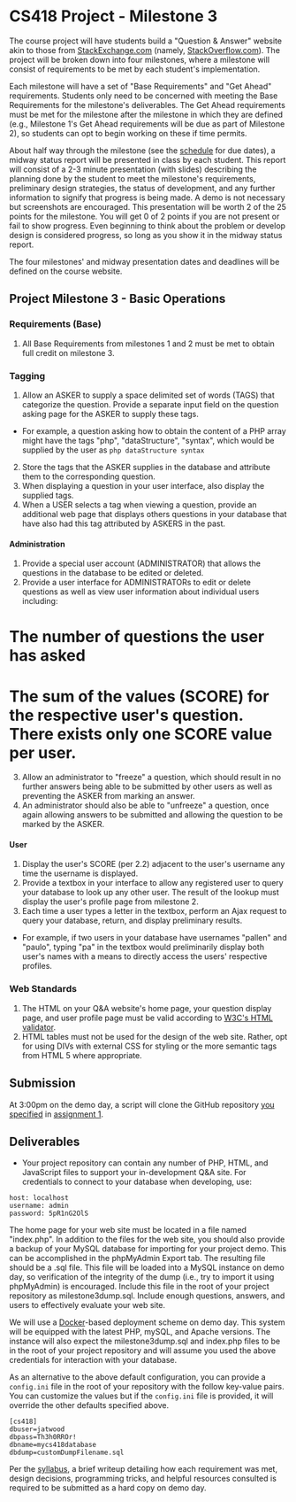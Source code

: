 # CS418 Project - Milestone 3

The course project will have students build a "Question & Answer" website akin to those from [StackExchange.com](http://StackExchange.com) (namely, [StackOverflow.com](http://StackOverflow.com)). The project will be broken down into four milestones, where a milestone will consist of requirements to be met by each student's implementation.

Each milestone will have a set of "Base Requirements" and "Get Ahead" requirements. Students only need to be concerned with meeting the Base Requirements for the milestone's deliverables. The Get Ahead requirements must be met for the milestone after the milestone in which they are defined (e.g., Milestone 1's Get Ahead requirements will be due as part of Milestone 2), so students can opt to begin working on these if time permits.

About half way through the milestone (see the [schedule](http://www.cs.odu.edu/~mkelly/semester/2015_spring/cs418/) for due dates), a midway status report will be presented in class by each student. This report will consist of a 2-3 minute presentation (with slides) describing the planning done by the student to meet the milestone's requirements, preliminary design strategies, the status of development, and any further information to signify that progress is being made. A demo is not necessary but screenshots are encouraged. This presentation will be worth 2 of the 25 points for the milestone. You will get 0 of 2 points if you are not present or fail to show progress. Even beginning to think about the problem or develop design is considered progress, so long as you show it in the midway status report.

The four milestones' and midway presentation dates and deadlines will be defined on the course website.


## Project Milestone 3 - Basic Operations

### Requirements (Base)
1. All Base Requirements from milestones 1 and 2 must be met to obtain full credit on milestone 3.

### Tagging
1. Allow an ASKER to supply a space delimited set of words (TAGS) that categorize the question. Provide a separate input field on the question asking page for the ASKER to supply these tags.
  * For example, a question asking how to obtain the content of a PHP array might have the tags "php", "dataStructure", "syntax", which would be supplied by the user as `php dataStructure syntax`
2. Store the tags that the ASKER supplies in the database and attribute them to the corresponding question.
3. When displaying a question in your user interface, also display the supplied tags.
4. When a USER selects a tag when viewing a question, provide an additional web page that displays others questions in your database that have also had this tag attributed by ASKERS in the past.

#### Administration
1. Provide a special user account (ADMINISTRATOR) that allows the questions in the database to be edited or deleted.
2. Provide a user interface for ADMINISTRATORs to edit or delete questions as well as view user information about individual users including:
  # The number of questions the user has asked
  # The sum of the values (SCORE) for the respective user's question. There exists only one SCORE value per user.
3. Allow an administrator to "freeze" a question, which should result in no further answers being able to be submitted by other users as well as preventing the ASKER from marking an answer.
4. An administrator should also be able to "unfreeze" a question, once again allowing answers to be submitted and allowing the question to be marked by the ASKER.

#### User
1. Display the user's SCORE (per 2.2) adjacent to the user's username any time the username is displayed.
2. Provide a textbox in your interface to allow any registered user to query your database to look up any other user. The result of the lookup must display the user's profile page from milestone 2.
3. Each time a user types a letter in the textbox, perform an Ajax request to query your database, return, and display preliminary results.
  * For example, if two users in your database have usernames "pallen" and "paulo", typing "pa" in the textbox would preliminarily display both user's names with a means to directly access the users' respective profiles.

### Web Standards
1. The HTML on your Q&A website's home page, your question display page, and user profile page must be valid according to <a href="http://validator.w3.org/">W3C's HTML validator</a>.
2. HTML tables must not be used for the design of the web site. Rather, opt for using DIVs with external CSS for styling or the more semantic tags from HTML 5 where appropriate.

## Submission

At 3:00pm on the demo day, a script will clone the GitHub repository [you specified](https://github.com/machawk1/ODUCS418/tree/spring2015/users) in [assignment 1](http://www.cs.odu.edu/~mkelly/semester/2015_spring/cs418/assignments/assignment1.html).

## Deliverables

* Your project repository can contain any number of PHP, HTML, and JavaScript files to support your in-development Q&A site. For credentials to connect to your database when developing, use:

```
host: localhost
username: admin
password: 5pR1nG2OlS
```

The home page for your web site must be located in a file named "index.php".  In addition to the files for the web site, you should also provide a backup of your MySQL database for importing for your project demo. This can be accomplished in the phpMyAdmin Export tab. The resulting file should be a .sql file. This file will be loaded into a MySQL instance on demo day, so verification of the integrity of the dump (i.e., try to import it using phpMyAdmin) is encouraged. Include this file in the root of your project repository as milestone3dump.sql. Include enough questions, answers, and users to effectively evaluate your web site.

We will use a [Docker](https://www.docker.com/)-based deployment scheme on demo day. This system will be equipped with the latest PHP, mySQL, and Apache versions. The instance will also expect the milestone3dump.sql and index.php files to be in the root of your project repository and will assume you used the above credentials for interaction with your database.

As an alternative to the above default configuration, you can provide a `config.ini` file in the root of your repository with the follow key-value pairs. You can customize the values but if the `config.ini` file is provided, it will override the other defaults specified above.

```
[cs418]
dbuser=jatwood
dbpass=Th3h0RROr!
dbname=mycs418database
dbdump=customDumpFilename.sql
```

Per the [syllabus](http://www.cs.odu.edu/~mkelly/semester/2015_spring/cs418/syllabus.txt), a brief writeup detailing how each requirement was met, design decisions, programming tricks, and helpful resources consulted is required to be submitted as a hard copy on demo day.
